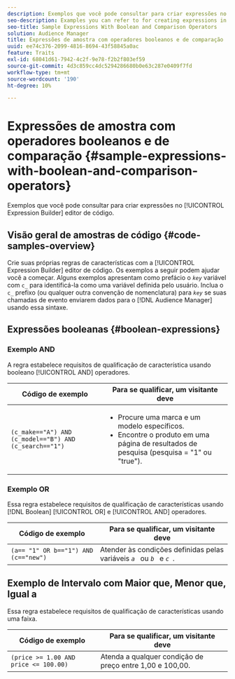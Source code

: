 ```yaml
---
description: Exemplos que você pode consultar para criar expressões no editor de código do Construtor de expressões.
seo-description: Examples you can refer to for creating expressions in the Expression Builder code editor.
seo-title: Sample Expressions With Boolean and Comparison Operators
solution: Audience Manager
title: Expressões de amostra com operadores booleanos e de comparação
uuid: ee74c376-2099-4816-8694-43f58845a0ac
feature: Traits
exl-id: 68041d61-7942-4c2f-9e78-f2b2f803ef59
source-git-commit: 4d3c859cc4dc5294286680b0e63c287e0409f7fd
workflow-type: tm+mt
source-wordcount: '190'
ht-degree: 10%

---
```


# Expressões de amostra com operadores booleanos e de comparação {#sample-expressions-with-boolean-and-comparison-operators}

Exemplos que você pode consultar para criar expressões no [!UICONTROL Expression Builder] editor de código.

## Visão geral de amostras de código {#code-samples-overview}

<!-- r_tb_expression_samples.xml -->

Crie suas próprias regras de características com a [!UICONTROL Expression Builder] editor de código. Os exemplos a seguir podem ajudar você a começar. Alguns exemplos apresentam como prefácio o *`key`* variável com `c_` para identificá-la como uma variável definida pelo usuário. Inclua o `c_` prefixo (ou qualquer outra convenção de nomenclatura) para *`key`* se suas chamadas de evento enviarem dados para o [!DNL Audience Manager] usando essa sintaxe.

## Expressões booleanas {#boolean-expressions}

### Exemplo AND

A regra estabelece requisitos de qualificação de característica usando booleano [!UICONTROL AND] operadores.

<table id="table_7C5E23EC9E0F43B182EA9771D7BB6E87"> 
 <thead> 
  <tr> 
   <th colname="col1" class="entry"> Código de exemplo </th> 
   <th colname="col2" class="entry"> Para se qualificar, um visitante deve </th> 
  </tr> 
 </thead>
 <tbody> 
  <tr> 
   <td colname="col1"><code>(c_make=="A") AND (c_model=="B") AND (c_search=="1")</code> </td> 
   <td colname="col2"> 
    <ul id="ul_F1BB5084FB794BE7A3569F9C106FC481"> 
     <li id="li_56E8C3BACF1C4B33A46CF92C51FF2286">Procure uma marca e um modelo específicos. </li> 
     <li id="li_DD55F053BFCF4B0888B6994013000DB2">Encontre o produto em uma página de resultados de pesquisa (pesquisa = "1" ou "true"). </li> 
    </ul> </td> 
  </tr> 
 </tbody> 
</table>

### Exemplo OR

Essa regra estabelece requisitos de qualificação de características usando [!DNL Boolean] [!UICONTROL OR] e [!UICONTROL AND] operadores.

<table id="table_6E8BA5EE1D7F4DCC9A92074D0C2C050E"> 
 <thead> 
  <tr> 
   <th colname="col1" class="entry"> Código de exemplo </th> 
   <th colname="col2" class="entry"> Para se qualificar, um visitante deve </th> 
  </tr> 
 </thead>
 <tbody> 
  <tr> 
   <td colname="col1"><code>(a== "1" OR b=="1") AND (c=="new")</code> </td> 
   <td colname="col2"> Atender às condições definidas pelas variáveis <code><i>a </i></code> ou <code><i>b </i></code> e <code><i>c </i></code>. </td> 
  </tr> 
 </tbody> 
</table>

## Exemplo de Intervalo com Maior que, Menor que, Igual a

Essa regra estabelece requisitos de qualificação de características usando uma faixa.

<table id="table_988DE28E35D94348ADD334FB4C9F68D3"> 
 <thead> 
  <tr> 
   <th colname="col1" class="entry"> Código de exemplo </th> 
   <th colname="col2" class="entry"> Para se qualificar, um visitante deve </th> 
  </tr> 
 </thead>
 <tbody> 
  <tr> 
   <td colname="col1"><code>(price &gt;= 1.00 AND price &lt;= 100.00)</code> </td> 
   <td colname="col2"> Atenda a qualquer condição de preço entre 1,00 e 100,00. </td> 
  </tr> 
 </tbody> 
</table>
